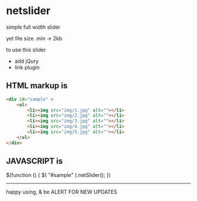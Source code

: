 netslider
=========

simple full width slider

yet file size .min -> 2kb


to use this slider

* add jQury
* link plugin


HTML markup is
--------------

```html
<div id="sample" >
    <ul>
        <li><img src="img/1.jpg" alt=""></li>
        <li><img src="img/2.jpg" alt=""></li>
        <li><img src="img/3.jpg" alt=""></li>
        <li><img src="img/4.jpg" alt=""></li>
        <li><img src="img/5.jpg" alt=""></li>
    </ul>
</div>
```

JAVASCRIPT is
-------------

$(function () {
    $( "#sample" ).netSlider();
})



----------------------------------------------
happy using, & be ALERT FOR NEW UPDATES
